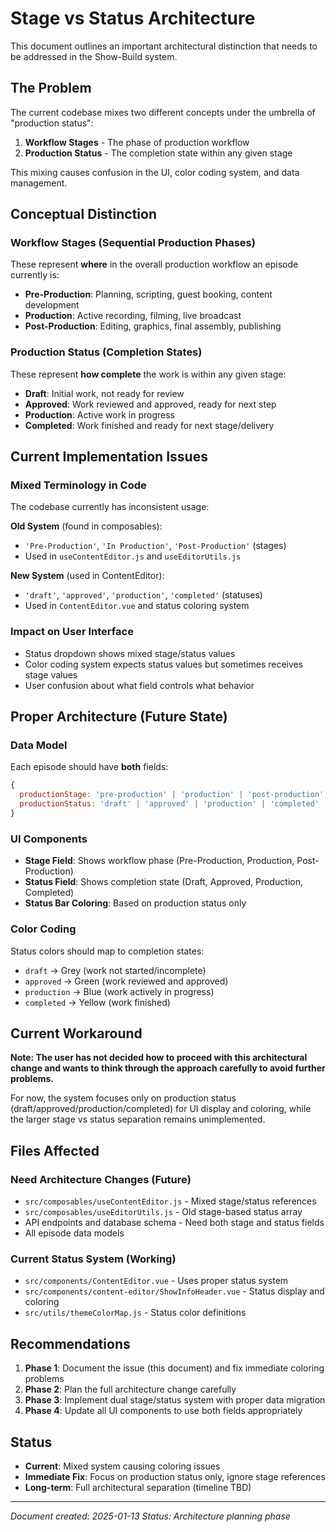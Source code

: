 # Stage vs Status Architecture

This document outlines an important architectural distinction that needs to be addressed in the Show-Build system.

## The Problem

The current codebase mixes two different concepts under the umbrella of "production status":

1. **Workflow Stages** - The phase of production workflow
2. **Production Status** - The completion state within any given stage

This mixing causes confusion in the UI, color coding system, and data management.

## Conceptual Distinction

### Workflow Stages (Sequential Production Phases)
These represent **where** in the overall production workflow an episode currently is:
- **Pre-Production**: Planning, scripting, guest booking, content development
- **Production**: Active recording, filming, live broadcast
- **Post-Production**: Editing, graphics, final assembly, publishing

### Production Status (Completion States)
These represent **how complete** the work is within any given stage:
- **Draft**: Initial work, not ready for review
- **Approved**: Work reviewed and approved, ready for next step
- **Production**: Active work in progress 
- **Completed**: Work finished and ready for next stage/delivery

## Current Implementation Issues

### Mixed Terminology in Code
The codebase currently has inconsistent usage:

**Old System** (found in composables):
- `'Pre-Production'`, `'In Production'`, `'Post-Production'` (stages)
- Used in `useContentEditor.js` and `useEditorUtils.js`

**New System** (used in ContentEditor):
- `'draft'`, `'approved'`, `'production'`, `'completed'` (statuses)
- Used in `ContentEditor.vue` and status coloring system

### Impact on User Interface
- Status dropdown shows mixed stage/status values
- Color coding system expects status values but sometimes receives stage values
- User confusion about what field controls what behavior

## Proper Architecture (Future State)

### Data Model
Each episode should have **both** fields:
```javascript
{
  productionStage: 'pre-production' | 'production' | 'post-production',
  productionStatus: 'draft' | 'approved' | 'production' | 'completed'
}
```

### UI Components
- **Stage Field**: Shows workflow phase (Pre-Production, Production, Post-Production)
- **Status Field**: Shows completion state (Draft, Approved, Production, Completed)
- **Status Bar Coloring**: Based on production status only

### Color Coding
Status colors should map to completion states:
- `draft` → Grey (work not started/incomplete)
- `approved` → Green (work reviewed and approved)  
- `production` → Blue (work actively in progress)
- `completed` → Yellow (work finished)

## Current Workaround

**Note: The user has not decided how to proceed with this architectural change and wants to think through the approach carefully to avoid further problems.**

For now, the system focuses only on production status (draft/approved/production/completed) for UI display and coloring, while the larger stage vs status separation remains unimplemented.

## Files Affected

### Need Architecture Changes (Future)
- `src/composables/useContentEditor.js` - Mixed stage/status references
- `src/composables/useEditorUtils.js` - Old stage-based status array
- API endpoints and database schema - Need both stage and status fields
- All episode data models

### Current Status System (Working)
- `src/components/ContentEditor.vue` - Uses proper status system
- `src/components/content-editor/ShowInfoHeader.vue` - Status display and coloring
- `src/utils/themeColorMap.js` - Status color definitions

## Recommendations

1. **Phase 1**: Document the issue (this document) and fix immediate coloring problems
2. **Phase 2**: Plan the full architecture change carefully
3. **Phase 3**: Implement dual stage/status system with proper data migration
4. **Phase 4**: Update all UI components to use both fields appropriately

## Status

- **Current**: Mixed system causing coloring issues
- **Immediate Fix**: Focus on production status only, ignore stage references
- **Long-term**: Full architectural separation (timeline TBD)

---
*Document created: 2025-01-13*
*Status: Architecture planning phase*